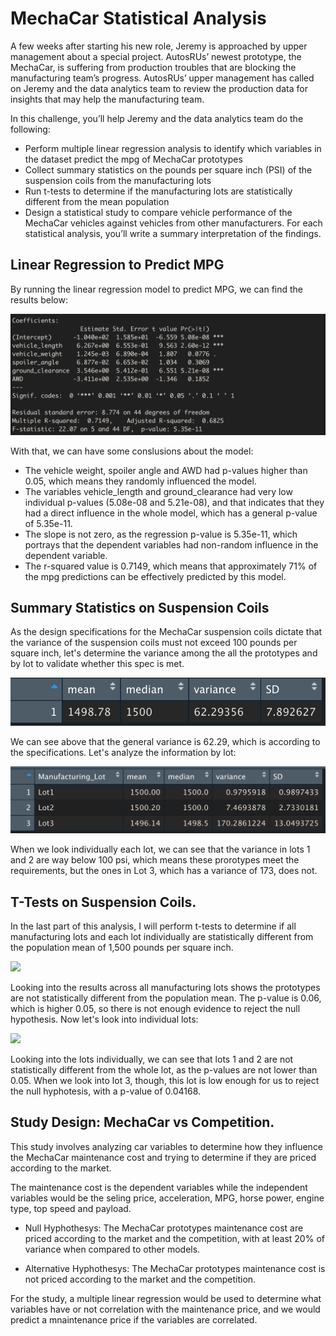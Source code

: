 # MechaCar Statistical Analysis

A few weeks after starting his new role, Jeremy is approached by upper management about a special project. AutosRUs’ newest prototype, the MechaCar, is suffering from production troubles that are blocking the manufacturing team’s progress. AutosRUs’ upper management has called on Jeremy and the data analytics team to review the production data for insights that may help the manufacturing team.

In this challenge, you’ll help Jeremy and the data analytics team do the following:

- Perform multiple linear regression analysis to identify which variables in the dataset predict the mpg of MechaCar prototypes
- Collect summary statistics on the pounds per square inch (PSI) of the suspension coils from the manufacturing lots
- Run t-tests to determine if the manufacturing lots are statistically different from the mean population
- Design a statistical study to compare vehicle performance of the MechaCar vehicles against vehicles from other manufacturers. For each statistical analysis, you’ll write a summary interpretation of the findings.


## Linear Regression to Predict MPG

By running the linear regression model to predict MPG, we can find the results below:

![](/Images/01_lm_summary.png)

With that, we can have some conslusions about the model:
- The vehicle weight, spoiler angle and AWD had p-values higher than 0.05, which means they randomly  influenced the model.
- The variables vehicle_length and ground_clearance had very low individual p-values (5.08e-08 and 5.21e-08), and that indicates that they had a direct influence in the whole model, which has a general p-value of 5.35e-11.
- The slope is not zero, as the regression p-value is 5.35e-11, which portrays that the dependent variables had non-random influence in the dependent variable.
- The r-squared value is 0.7149, which means that approximately 71% of the mpg predictions can be effectively predicted by this model.

## Summary Statistics on Suspension Coils

As the design specifications for the MechaCar suspension coils dictate that the variance of the suspension coils must not exceed 100 pounds per square inch, let's determine the variance among the all the prototypes and by lot to validate whether this spec is met.


![](/Images/02_suspension_coils.png)

We can see above that the general variance is 62.29, which is according to the specifications. Let's analyze the information by lot:


![](Images/03_lot_summary.png)

When we look individually each lot, we can see that the variance in lots 1 and 2 are way below 100 psi, which means these prorotypes meet the requirements, but the ones in Lot 3, which has a variance of 173, does not.


## T-Tests on Suspension Coils.

In the last part of this analysis, I will perform t-tests to determine if all manufacturing lots and each lot individually are statistically different from the population mean of 1,500 pounds per square inch.

![](04_ttest_general.png)

Looking into the results across all manufacturing lots shows the prototypes are not statistically different from the population mean. The p-value is 0.06, which is higher 0.05, so there is not enough evidence to reject the null hypothesis. Now let's look into individual lots:


![](04_ttest_bylot.png)


Looking into the lots individually, we can see that lots 1 and 2 are not statistically different from the whole lot, as the p-values are not lower than 0.05. When we look into lot 3, though, this lot is low enough for us to reject the null hyphotesis, with a p-value of 0.04168.


## Study Design: MechaCar vs Competition.

This study involves analyzing car variables to determine how they influence the MechaCar maintenance cost and trying to determine if they are priced according to the market.

The maintenance cost is the dependent variables while the independent variables would be the seling price, acceleration, MPG, horse power, engine type, top speed and payload.

- Null Hyphothesys: The MechaCar prototypes maintenance cost are priced according to the market and the competition, with at least 20% of variance when compared to other models.

- Alternative Hyphothesys: The MechaCar prototypes maintenance cost is not priced according to the market and the competition.

For the study, a multiple linear regression would be used to determine what variables have or not correlation with the maintenance price, and we would predict a mnaintenance price if the variables are correlated.